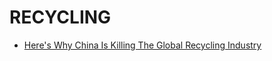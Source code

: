 # RECYCLING

* [Here's Why China Is Killing The Global Recycling Industry](https://www.youtube.com/watch?v=ibkc_JSKxw4)
